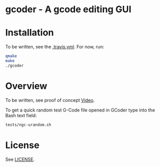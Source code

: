 gcoder - A gcode editing GUI
============================

# Installation

To be written, see the [.travis.yml](https://github.com/QGCoder/gcoder/blob/master/.travis.yml). For now, run:
```bash
qmake
make
./gcoder
```

# Overview

To be written, see proof of concept [Video](https://www.youtube.com/watch?v=9D3hMXP5-QM).

To get a quick random test G-Code file opened in GCoder type into the Bash text field:
```bash
tests/ngc-urandom.sh
```

# License

See [LICENSE](https://github.com/QGCoder/gcoder/blob/master/LICENSE).

